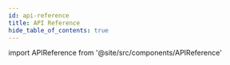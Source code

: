 ```yaml
---
id: api-reference
title: API Reference
hide_table_of_contents: true
---
```


import APIReference from '@site/src/components/APIReference'

<APIReference url="/picpay-docs-digital-payments/swagger/checkout.json" />